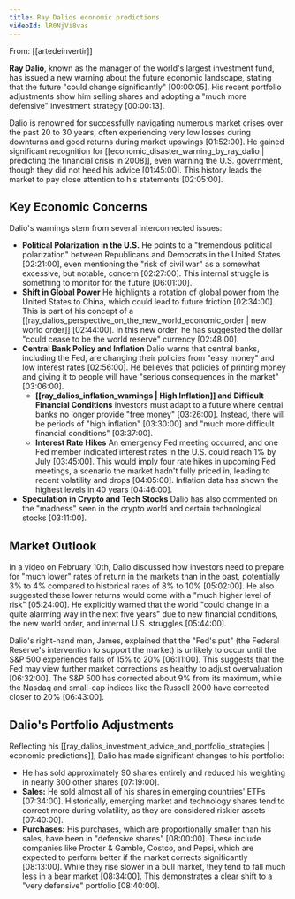 ```yaml
---
title: Ray Dalios economic predictions
videoId: lR0NjVi8vas
---
```


From: [[artedeinvertir]] <br/> 

**Ray Dalio**, known as the manager of the world's largest investment fund, has issued a new warning about the future economic landscape, stating that the future "could change significantly" <a class="yt-timestamp" data-t="00:00:05">[00:00:05]</a>. His recent portfolio adjustments show him selling shares and adopting a "much more defensive" investment strategy <a class="yt-timestamp" data-t="00:00:13">[00:00:13]</a>.

Dalio is renowned for successfully navigating numerous market crises over the past 20 to 30 years, often experiencing very low losses during downturns and good returns during market upswings <a class="yt-timestamp" data-t="01:52:00">[01:52:00]</a>. He gained significant recognition for [[economic_disaster_warning_by_ray_dalio | predicting the financial crisis in 2008]], even warning the U.S. government, though they did not heed his advice <a class="yt-timestamp" data-t="01:45:00">[01:45:00]</a>. This history leads the market to pay close attention to his statements <a class="yt-timestamp" data-t="02:05:00">[02:05:00]</a>.

## Key Economic Concerns

Dalio's warnings stem from several interconnected issues:

*   **Political Polarization in the U.S.**
    He points to a "tremendous political polarization" between Republicans and Democrats in the United States <a class="yt-timestamp" data-t="02:21:00">[02:21:00]</a>, even mentioning the "risk of civil war" as a somewhat excessive, but notable, concern <a class="yt-timestamp" data-t="02:27:00">[02:27:00]</a>. This internal struggle is something to monitor for the future <a class="yt-timestamp" data-t="06:01:00">[06:01:00]</a>.
*   **Shift in Global Power**
    He highlights a rotation of global power from the United States to China, which could lead to future friction <a class="yt-timestamp" data-t="02:34:00">[02:34:00]</a>. This is part of his concept of a [[ray_dalios_perspective_on_the_new_world_economic_order | new world order]] <a class="yt-timestamp" data-t="02:44:00">[02:44:00]</a>. In this new order, he has suggested the dollar "could cease to be the world reserve" currency <a class="yt-timestamp" data-t="02:48:00">[02:48:00]</a>.
*   **Central Bank Policy and Inflation**
    Dalio warns that central banks, including the Fed, are changing their policies from "easy money" and low interest rates <a class="yt-timestamp" data-t="02:56:00">[02:56:00]</a>. He believes that policies of printing money and giving it to people will have "serious consequences in the market" <a class="yt-timestamp" data-t="03:06:00">[03:06:00]</a>.
    *   **[[ray_dalios_inflation_warnings | High Inflation]] and Difficult Financial Conditions** Investors must adapt to a future where central banks no longer provide "free money" <a class="yt-timestamp" data-t="03:26:00">[03:26:00]</a>. Instead, there will be periods of "high inflation" <a class="yt-timestamp" data-t="03:30:00">[03:30:00]</a> and "much more difficult financial conditions" <a class="yt-timestamp" data-t="03:37:00">[03:37:00]</a>.
    *   **Interest Rate Hikes** An emergency Fed meeting occurred, and one Fed member indicated interest rates in the U.S. could reach 1% by July <a class="yt-timestamp" data-t="03:45:00">[03:45:00]</a>. This would imply four rate hikes in upcoming Fed meetings, a scenario the market hadn't fully priced in, leading to recent volatility and drops <a class="yt-timestamp" data-t="04:05:00">[04:05:00]</a>. Inflation data has shown the highest levels in 40 years <a class="yt-timestamp" data-t="04:46:00">[04:46:00]</a>.
*   **Speculation in Crypto and Tech Stocks**
    Dalio has also commented on the "madness" seen in the crypto world and certain technological stocks <a class="yt-timestamp" data-t="03:11:00">[03:11:00]</a>.

## Market Outlook

In a video on February 10th, Dalio discussed how investors need to prepare for "much lower" rates of return in the markets than in the past, potentially 3% to 4% compared to historical rates of 8% to 10% <a class="yt-timestamp" data-t="05:02:00">[05:02:00]</a>. He also suggested these lower returns would come with a "much higher level of risk" <a class="yt-timestamp" data-t="05:24:00">[05:24:00]</a>. He explicitly warned that the world "could change in a quite alarming way in the next five years" due to new financial conditions, the new world order, and internal U.S. struggles <a class="yt-timestamp" data-t="05:44:00">[05:44:00]</a>.

Dalio's right-hand man, James, explained that the "Fed's put" (the Federal Reserve's intervention to support the market) is unlikely to occur until the S&P 500 experiences falls of 15% to 20% <a class="yt-timestamp" data-t="06:11:00">[06:11:00]</a>. This suggests that the Fed may view further market corrections as healthy to adjust overvaluation <a class="yt-timestamp" data-t="06:32:00">[06:32:00]</a>. The S&P 500 has corrected about 9% from its maximum, while the Nasdaq and small-cap indices like the Russell 2000 have corrected closer to 20% <a class="yt-timestamp" data-t="06:43:00">[06:43:00]</a>.

## Dalio's Portfolio Adjustments

Reflecting his [[ray_dalios_investment_advice_and_portfolio_strategies | economic predictions]], Dalio has made significant changes to his portfolio:
*   He has sold approximately 90 shares entirely and reduced his weighting in nearly 300 other shares <a class="yt-timestamp" data-t="07:19:00">[07:19:00]</a>.
*   **Sales:** He sold almost all of his shares in emerging countries' ETFs <a class="yt-timestamp" data-t="07:34:00">[07:34:00]</a>. Historically, emerging market and technology shares tend to correct more during volatility, as they are considered riskier assets <a class="yt-timestamp" data-t="07:40:00">[07:40:00]</a>.
*   **Purchases:** His purchases, which are proportionally smaller than his sales, have been in "defensive shares" <a class="yt-timestamp" data-t="08:00:00">[08:00:00]</a>. These include companies like Procter & Gamble, Costco, and Pepsi, which are expected to perform better if the market corrects significantly <a class="yt-timestamp" data-t="08:13:00">[08:13:00]</a>. While they rise slower in a bull market, they tend to fall much less in a bear market <a class="yt-timestamp" data-t="08:34:00">[08:34:00]</a>. This demonstrates a clear shift to a "very defensive" portfolio <a class="yt-timestamp" data-t="08:40:00">[08:40:00]</a>.